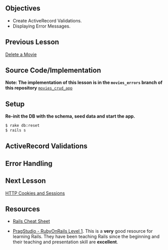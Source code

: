 ## Objectives

* Create ActiveRecord Validations.
* Displaying Error Messages.


## Previous Lesson
[Delete a Movie](./ControllerDelete.md)

## Source Code/Implementation

**Note: The implementation of this lesson is in the `movies_errors` branch of this repository**
[`movies_crud_app`](https://github.com/tdyer/movies_crud_app)

## Setup

**Re-init the DB with the schema, seed data and start the app.**

```bash
$ rake db:reset
$ rails s
```

## ActiveRecord Validations

## Error Handling

## Next Lesson
[HTTP Cookies and Sessions](CookieSessions.md)

## Resources
* [Rails Cheat Sheet](Cheatsheet.md)

* [PragStudio - RubyOnRails Level 1](https://pragmaticstudio.com/rails). This is a **very** good resource for learning Rails. They have been teaching Rails since the beginning and their teaching and presentation skill are **excellent**.



